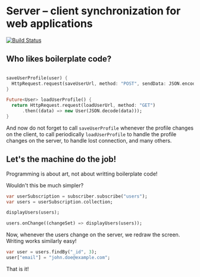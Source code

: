Server – client synchronization for web applications
=====================================================

[![Build Status](https://drone.io/github.com/cleandart/clean_sync/status.png)](https://drone.io/github.com/cleandart/clean_sync/latest)

Who likes boilerplate code?
-----------------------------

```dart

saveUserProfile(user) {
  HttpRequest.request(saveUserUrl, method: "POST", sendData: JSON.encode(user));
}

Future<User> loadUserProfile() {
  return HttpRequest.request(loadUserUrl, method: "GET")
      .then((data) => new User(JSON.decode(data)));
}

```

And now do not forget to call `saveUserProfile` whenever the profile changes on the client, to call periodically `loadUserProfile` to handle the profile changes on the server, to handle lost connection, and many others.

Let's the machine do the job!
------------------------------

Programming is about art, not about writting boilerplate code!

Wouldn't this be much simpler?

```dart
var userSubscription = subscriber.subscribe("users");
var users = userSubscription.collection;

displayUsers(users);

users.onChange((changeSet) => displayUsers(users));
```

Now, whenever the users change on the server, we redraw the screen. Writing works similarly easy!

```dart
var user = users.findBy("_id", 3);
user["email"] = "john.doe@example.com";
```

That is it!
